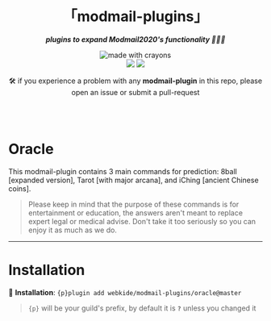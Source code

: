 <div align="center">
<h1>「modmail-plugins」</h1>
<p><b><i>plugins to expand Modmail2020's functionality 🍆💦🍑</i></b></p>
</div>


<div align="center">
<img src="http://forthebadge.com/images/badges/made-with-crayons.svg?style=for-the-badge" alt="made with crayons"><br>
<img src="https://img.shields.io/badge/python-v3.7-12a4ff?style=for-the-badge&logo=python&logoColor=12a4ff">
<img src="https://img.shields.io/badge/library-discord%2Epy-ffbb10?style=for-the-badge">

<p>🛠️ if you experience a problem with any <b>modmail-plugin</b> in this repo, please open an issue or submit a pull-request</p>
<br><br>
</div>

# Oracle

This modmail-plugin contains 3 main commands for prediction: 8ball [expanded version], Tarot [with major arcana], and iChing [ancient Chinese coins].

> Please keep in mind that the purpose of these commands is for entertainment or education, the answers aren't meant to replace expert legal or medical advise. Don't take it too seriously so you can enjoy it as much as we do.

- - - -

# Installation

🔸 <b>Installation</b>: `{p}plugin add webkide/modmail-plugins/oracle@master`

> `{p}` will be your guild's prefix, by default it is **`?`** unless you changed it
